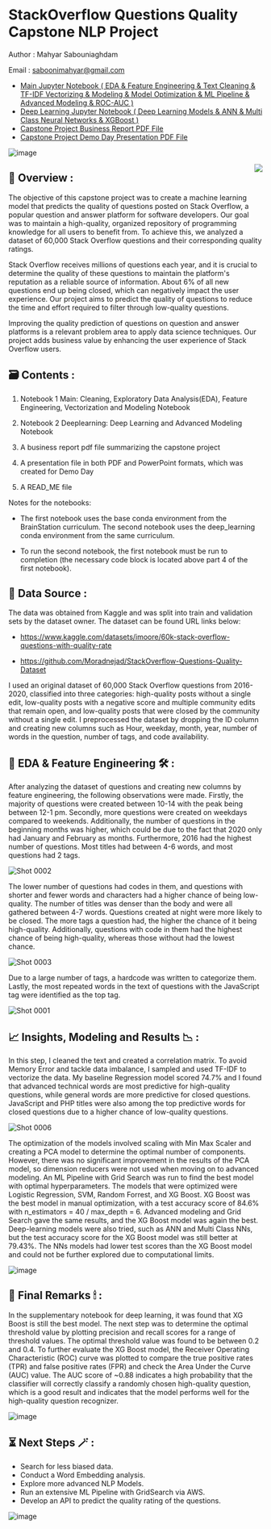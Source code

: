 # StackOverflow Questions Quality Capstone NLP Project

Author : Mahyar Sabouniaghdam

Email : saboonimahyar@gmail.com

- [Main Jupyter Notebook ( EDA & Feature Engineering & Text Cleaning & TF-IDF Vectorizing & Modeling & Model Optimization & ML Pipeline & Advanced Modeling & ROC-AUC ) ](https://github.com/mahyarsab/StackOverflow_Questions_Quality_Capstone_NLP_Project/blob/main/Mahyar_Sabouniaghdam_Capstone_Notebook1_Main.ipynb)
- [Deep Learning Jupyter Notebook ( Deep Learning Models & ANN & Multi Class Neural Networks & XGBoost ) ](https://github.com/mahyarsab/StackOverflow_Questions_Quality_Capstone_NLP_Project/blob/main/Mahyar_Sabouniaghdam_Capstone_Notebook2_Deeplearning.ipynb)
- [Capstone Project Business Report PDF File](https://github.com/mahyarsab/StackOverflow_Questions_Quality_Capstone_NLP_Project/blob/main/Mahyar_Sabouniaghdam_Capstone_Project_Business_Report.pdf)
- [Capstone Project Demo Day Presentation PDF File](https://github.com/mahyarsab/StackOverflow_Questions_Quality_Capstone_NLP_Project/blob/main/Mahyar_Sabouniaghdam_Capstone_Project_Presentation.pdf)


![image](https://user-images.githubusercontent.com/122119114/225556215-a469d406-f794-4887-a921-00253b1c107e.png)

<img align=right src="https://user-images.githubusercontent.com/122119114/225575101-06ab10a4-0c4c-4f7c-8bc4-a44e0d7a029b.png">

## :book:  Overview :




The objective of this capstone project was to create a machine learning model that predicts the quality of questions posted on Stack Overflow, a popular question and answer platform for software developers. Our goal was to maintain a high-quality, organized repository of programming knowledge for all users to benefit from. To achieve this, we analyzed a dataset of 60,000 Stack Overflow questions and their corresponding quality ratings.


Stack Overflow receives millions of questions each year, and it is crucial to determine the quality of these questions to maintain the platform's reputation as a reliable source of information. About 6% of all new questions end up being closed, which can negatively impact the user experience. Our project aims to predict the quality of questions to reduce the time and effort required to filter through low-quality questions.


Improving the quality prediction of questions on question and answer platforms is a relevant problem area to apply data science techniques. Our project adds business value by enhancing the user experience of Stack Overflow users.




## 🗃 Contents :


1. Notebook 1 Main: Cleaning, Exploratory Data Analysis(EDA), Feature Engineering, Vectorization and Modeling Notebook

2. Notebook 2 Deeplearning: Deep Learning and Advanced Modeling Notebook 

3. A business report pdf file summarizing the capstone project

4. A presentation file in both PDF and PowerPoint formats, which was created for Demo Day

5. A READ_ME file 

Notes for the notebooks:

- The first notebook uses the base conda environment from the BrainStation curriculum. The second notebook uses the deep_learning conda environment from the same curriculum.

- To run the second notebook, the first notebook must be run to completion (the necessary code block is located above part 4 of the first notebook).


## 💾 Data Source :

The data was obtained from Kaggle and was split into train and validation sets by the dataset owner. The dataset can be found URL links below:

- https://www.kaggle.com/datasets/imoore/60k-stack-overflow-questions-with-quality-rate

- https://github.com/Moradnejad/StackOverflow-Questions-Quality-Dataset

I used an original dataset of 60,000 Stack Overflow questions from 2016-2020, classified into three categories: high-quality posts without a single edit, low-quality posts with a negative score and multiple community edits that remain open, and low-quality posts that were closed by the community without a single edit. I preprocessed the dataset by dropping the ID column and creating new columns such as Hour, weekday, month, year, number of words in the question, number of tags, and code availability.

## 🔮 EDA & Feature Engineering 🛠 :

After analyzing the dataset of questions and creating new columns by feature engineering, the following observations were made. Firstly, the majority of questions were created between 10-14 with the peak being between 12-1 pm. Secondly, more questions were created on weekdays compared to weekends. Additionally, the number of questions in the beginning months was higher, which could be due to the fact that 2020 only had January and February as months. Furthermore, 2016 had the highest number of questions. Most titles had between 4-6 words, and most questions had 2 tags.

![Shot 0002](https://user-images.githubusercontent.com/122119114/225566822-0c2a8d01-48d9-4ca8-ac3d-8be21cab93d3.png)



The lower number of questions had codes in them, and questions with shorter and fewer words and characters had a higher chance of being low-quality. The number of titles was denser than the body and were all gathered between 4-7 words. Questions created at night were more likely to be closed. The more tags a question had, the higher the chance of it being high-quality. Additionally, questions with code in them had the highest chance of being high-quality, whereas those without had the lowest chance.


![Shot 0003](https://user-images.githubusercontent.com/122119114/225566377-5b3ad2ef-c287-432b-9559-3444e6772bb4.png)

Due to a large number of tags, a hardcode was written to categorize them. Lastly, the most repeated words in the text of questions with the JavaScript tag were identified as the top tag.

![Shot 0001](https://user-images.githubusercontent.com/122119114/225567203-3864c623-1e48-438c-b677-17d9aa802dea.png)


## 📈 Insights, Modeling and Results 📉 :

In this step, I cleaned the text and created a correlation matrix. To avoid Memory Error and tackle data imbalance, I sampled and used TF-IDF to vectorize the data. My baseline Regression model scored 74.7% and I found that advanced technical words are most predictive for high-quality questions, while general words are more predictive for closed questions. JavaScript and PHP titles were also among the top predictive words for closed questions due to a higher chance of low-quality questions.

![Shot 0006](https://user-images.githubusercontent.com/122119114/225569041-8b7fd7b1-bdc8-49b8-b76b-c5ebb02975b1.png)

The optimization of the models involved scaling with Min Max Scaler and creating a PCA model to determine the optimal number of components. However, there was no significant improvement in the results of the PCA model, so dimension reducers were not used when moving on to advanced modeling. An ML Pipeline with Grid Search was run to find the best model with optimal hyperparameters. The models that were optimized were Logistic Regression, SVM, Random Forrest, and XG Boost. XG Boost was the best model in manual optimization, with a test accuracy score of 84.6% with n_estimators = 40 / max_depth = 6. Advanced modeling and Grid Search gave the same results, and the XG Boost model was again the best. Deep-learning models were also tried, such as ANN and Multi Class NNs, but the test accuracy score for the XG Boost model was still better at 79.43%. The NNs models had lower test scores than the XG Boost model and could not be further explored due to computational limits.

![image](https://user-images.githubusercontent.com/122119114/225577957-27e94aa3-ca6e-4313-b88d-339a868b6249.png)


## 🔆 Final Remarks 🕯 :

In the supplementary notebook for deep learning, it was found that XG Boost is still the best model. The next step was to determine the optimal threshold value by plotting precision and recall scores for a range of threshold values. The optimal threshold value was found to be between 0.2 and 0.4. To further evaluate the XG Boost model, the Receiver Operating Characteristic (ROC) curve was plotted to compare the true positive rates (TPR) and false positive rates (FPR) and check the Area Under the Curve (AUC) value. The AUC score of ~0.88 indicates a high probability that the classifier will correctly classify a randomly chosen high-quality question, which is a good result and indicates that the model performs well for the high-quality question recognizer.

![image](https://user-images.githubusercontent.com/122119114/225573162-96d9b959-0d5e-4917-b854-0a9666e6f4ea.png)

## ⏳ Next Steps 🪄 :

- Search for less biased data.
- Conduct a Word Embedding analysis.
- Explore more advanced NLP Models.
- Run an extensive ML Pipeline with GridSearch via AWS.
- Develop an API to predict the quality rating of the questions.


![image](https://user-images.githubusercontent.com/122119114/225555861-25ad0ed0-7e09-4222-a8c9-4329b45e5099.png)



